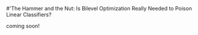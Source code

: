 #'The Hammer and the Nut: Is Bilevel Optimization Really Needed to Poison Linear Classifiers?

coming soon!